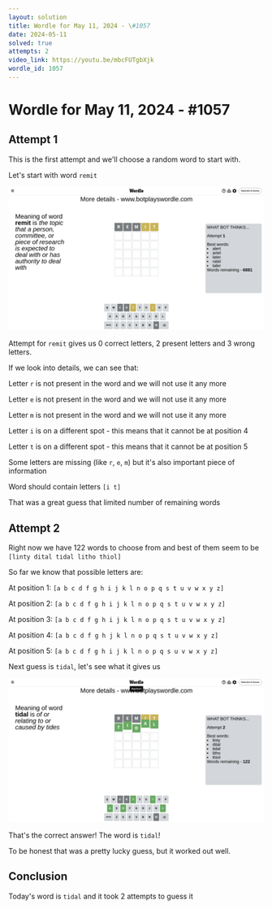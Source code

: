 ```yaml
---
layout: solution
title: Wordle for May 11, 2024 - \#1057
date: 2024-05-11
solved: true
attempts: 2
video_link: https://youtu.be/mbcFUTgbXjk
wordle_id: 1057
---
```


# Wordle for May 11, 2024 - \#1057

## Attempt 1

This is the first attempt and we'll choose a random word to start with.

Let's start with word `remit`

![Attempt 1](2024-05-11/attempt-1.png)

Attempt for `remit` gives us 0 correct letters, 2 present letters and 3 wrong letters.

If we look into details, we can see that:

Letter `r` is not present in the word and we will not use it any more

Letter `e` is not present in the word and we will not use it any more

Letter `m` is not present in the word and we will not use it any more

Letter `i` is on a different spot - this means that it cannot be at position 4

Letter `t` is on a different spot - this means that it cannot be at position 5

Some letters are missing (like `r`, `e`, `m`) but it's also important piece of information

Word should contain letters `[i t]`

That was a great guess that limited number of remaining words



## Attempt 2

Right now we have 122 words to choose from and best of them seem to be `[linty dital tidal litho thiol]`

So far we know that possible letters are:

At position 1: `[a b c d f g h i j k l n o p q s t u v w x y z]`

At position 2: `[a b c d f g h i j k l n o p q s t u v w x y z]`

At position 3: `[a b c d f g h i j k l n o p q s t u v w x y z]`

At position 4: `[a b c d f g h j k l n o p q s t u v w x y z]`

At position 5: `[a b c d f g h i j k l n o p q s u v w x y z]`

Next guess is `tidal`, let's see what it gives us

![Attempt 2](2024-05-11/attempt-2.png)

That's the correct answer! The word is `tidal`!

To be honest that was a pretty lucky guess, but it worked out well.

## Conclusion

Today's word is `tidal` and it took 2 attempts to guess it

